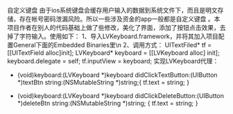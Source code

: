 自定义键盘
由于ios系统键盘会缓存用户输入的数据到系统文件下，而且是明文存储，存在帐号密码泄漏风险。所以一些涉及资金的app一般都是自定义键盘
。本项目作者在别人的代码基础上做了些修改，美化了界面，添加了按钮点击效果，去掉了字符输入。使用如下：
1、导入LVKeyboard.framework，并将其加入项目配置General下面的Embedded Binaries里\n
2、调用方式：
    UITextFiled* tf = [[UITextField alloc]init];
    LVKeyboard* keyboard = [[LVKeyboard alloc] init];
    keyboard.delegate = self;
    tf.inputView = keyboard;
实现LVKeyboard代理：
- (void)keyboard:(LVKeyboard *)keyboard didClickTextButton:(UIButton *)textBtn string:(NSMutableString *)string;{
    tf.text = string;
}

- (void)keyboard:(LVKeyboard *)keyboard didClickDeleteButton:(UIButton *)deleteBtn string:(NSMutableString *)string;
{
    tf.text = string;
}

